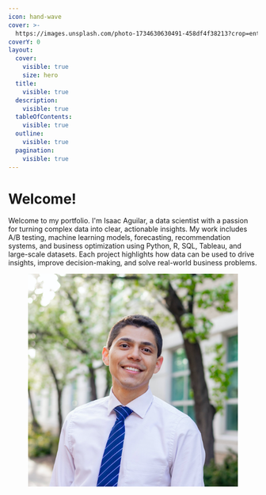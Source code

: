 ```yaml
---
icon: hand-wave
cover: >-
  https://images.unsplash.com/photo-1734630630491-458df4f38213?crop=entropy&cs=srgb&fm=jpg&ixid=M3wxOTcwMjR8MHwxfHJhbmRvbXx8fHx8fHx8fDE3NDU4NTU4NTh8&ixlib=rb-4.0.3&q=85
coverY: 0
layout:
  cover:
    visible: true
    size: hero
  title:
    visible: true
  description:
    visible: true
  tableOfContents:
    visible: true
  outline:
    visible: true
  pagination:
    visible: true
---
```


# Welcome!

Welcome to my portfolio. I'm Isaac Aguilar, a data scientist with a passion for turning complex data into clear, actionable insights. My work includes A/B testing, machine learning models, forecasting, recommendation systems, and business optimization using Python, R, SQL, Tableau, and large-scale datasets. Each project highlights how data can be used to drive insights, improve decision-making, and solve real-world business problems.

<figure><img src=".gitbook/assets/Screen Shot 2025-04-28 at 9.35.33 AM.png" alt=""><figcaption></figcaption></figure>
